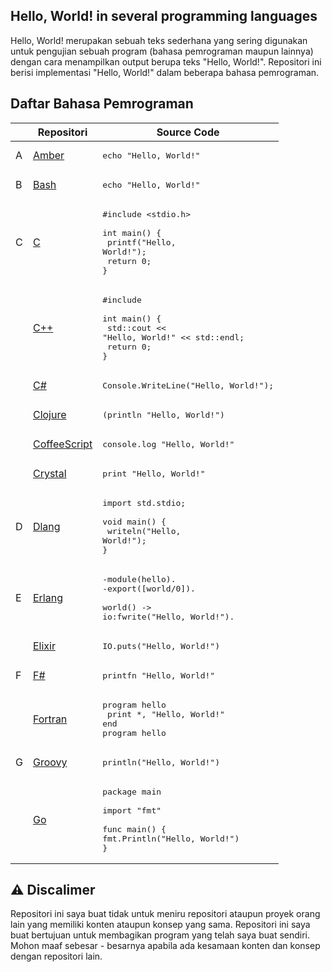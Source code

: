 ## Hello, World! in several programming languages

Hello, World! merupakan sebuah teks sederhana yang sering digunakan untuk pengujian sebuah program (bahasa pemrograman maupun lainnya) dengan cara menampilkan output berupa teks "Hello, World!". Repositori ini berisi implementasi "Hello, World!" dalam beberapa bahasa pemrograman.

## Daftar Bahasa Pemrograman

|     | Repositori                                                                                                           | Source Code                                                                                                                          |
| --- | -------------------------------------------------------------------------------------------------------------------- | ------------------------------------------------------------------------------------------------------------------------------------ |
| A   | [Amber](https://github.com/codewithfahmi/hello-world-in-several-programming-languages/tree/main/amber)               | <pre lang="ember">echo "Hello, World!"</pre>                                                                                         |
| B   | [Bash](https://github.com/codewithfahmi/hello-world-in-several-programming-languages/tree/main/bash)                 | <pre lang="bash">echo "Hello, World!"</pre>                                                                                          |
| C   | [C](https://github.com/codewithfahmi/hello-world-in-several-programming-languages/tree/main/c)                       | <pre lang="c">#include <stdio.h>&#13;&#13;int main() {&#13; printf("Hello, World!");&#13; return 0;&#13;}</pre>                      |
|     | [C++](https://github.com/codewithfahmi/hello-world-in-several-programming-languages/tree/main/c%2B%2B)               | <pre lang="cpp">#include <iostream>&#13;&#13;int main() {&#13; std::cout << "Hello, World!" << std::endl;&#13; return 0;&#13;}</pre> |
|     | [C#](https://github.com/codewithfahmi/hello-world-in-several-programming-languages/tree/main/c%23)                   | <pre lang="csharp">Console.WriteLine("Hello, World!");</pre>                                                                         |
|     | [Clojure](https://github.com/codewithfahmi/hello-world-in-several-programming-languages/tree/main/clojure)           | <pre lang="clojure">(println "Hello, World!")</pre>                                                                                  |
|     | [CoffeeScript](https://github.com/codewithfahmi/hello-world-in-several-programming-languages/tree/main/coffeescript) | <pre lang="coffeescript">console.log "Hello, World!"</pre>                                                                           |
|     | [Crystal](https://github.com/codewithfahmi/hello-world-in-several-programming-languages/tree/main/crystal)           | <pre lang="crystal">print "Hello, World!"</pre>                                                                                      |
| D   | [Dlang](https://github.com/codewithfahmi/hello-world-in-several-programming-languages/tree/main/d)                   | <pre lang="d">import std.stdio;&#13;&#13;void main() {&#13; writeln("Hello, World!");&#13;}                                          |
| E   | [Erlang](https://github.com/codewithfahmi/hello-world-in-several-programming-languages/tree/main/erlang)             | <pre lang="erlang">-module(hello).&#13;-export([world/0]).&#13;&#13;world() -> io:fwrite("Hello, World!").</pre>                     |
|     | [Elixir](https://github.com/codewithfahmi/hello-world-in-several-programming-languages/tree/main/elixir)             | <pre lang="elixir">IO.puts("Hello, World!")</pre>                                                                                    |
| F   | [F#](https://github.com/codewithfahmi/hello-world-in-several-programming-languages/tree/main/fsharp)                 | <pre lang="fsharp">printfn "Hello, World!"</pre>                                                                                     |
|     | [Fortran](https://github.com/codewithfahmi/hello-world-in-several-programming-languages/tree/main/fortran)           | <pre lang="fortran">program hello&#13; print \*, "Hello, World!"&#13;end program hello</pre>                                         |
| G   | [Groovy](https://github.com/codewithfahmi/hello-world-in-several-programming-languages/tree/main/groovy)             | <pre lang="groovy">println("Hello, World!")</pre>                                                                                    |
|     | [Go](https://github.com/codewithfahmi/hello-world-in-several-programming-languages/tree/main/golang)                 | <pre lang="go">package main&#13;&#13;import "fmt"&#13;&#13;func main() {&#13; fmt.Println("Hello, World!")&#13;}</pre>               |

## ⚠️ Discalimer

Repositori ini saya buat tidak untuk meniru repositori ataupun proyek orang lain yang memiliki konten ataupun konsep yang sama. Repositori ini saya buat bertujuan untuk membagikan program yang telah saya buat sendiri. Mohon maaf sebesar - besarnya apabila ada kesamaan konten dan konsep dengan repositori lain.
